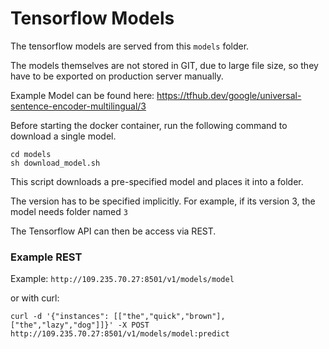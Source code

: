 # Tensorflow Models

The tensorflow models are served from this `models` folder.

The models themselves are not stored in GIT, due to large file size, so they have to be exported on production server manually. 

Example Model can be found here: https://tfhub.dev/google/universal-sentence-encoder-multilingual/3

Before starting the docker container, run the following command to download a single model.

```
cd models
sh download_model.sh
```
This script downloads a pre-specified model and places it into a folder.

The version has to be specified implicitly. For example, if its version 3, the model needs folder named `3`

The Tensorflow API can then be access via REST. 

### Example REST 

Example: `http://109.235.70.27:8501/v1/models/model`

or with curl:

```
curl -d '{"instances": [["the","quick","brown"],["the","lazy","dog"]]}' -X POST http://109.235.70.27:8501/v1/models/model:predict
```
